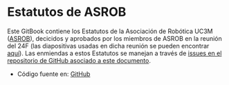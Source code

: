 Estatutos de ASROB
=======

Este GitBook contiene los Estatutos de la Asociación de Robótica UC3M ([ASROB](http://asrob.uc3m.es)), decicidos y aprobados por los miembros de ASROB en la reunión del 24F (las diapositivas usadas en dicha reunión se pueden encontrar [aquí](https://docs.google.com/presentation/d/1guBVqWfZtyyhodnkLDDtnU3P8fATtuDQLOMZ5Rvghn0/pub?start=false&loop=false&delayms=3000)). Las enmiendas a estos Estatutos se manejan a través de [issues en el repositorio de GitHub asociado a este documento](https://github.com/asrob-uc3m/estatutos/issues).

* Código fuente en: [GitHub](https://github.com/asrob-uc3m/estatutos)
